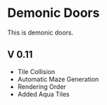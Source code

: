# Demonic Doors #

This is demonic doors.

## V 0.11 ##

- Tile Collision
- Automatic Maze Generation
- Rendering Order
- Added Aqua Tiles
